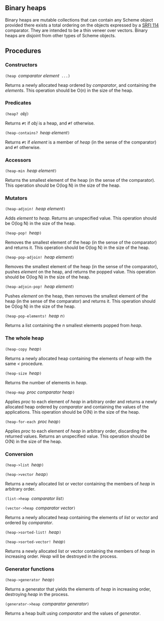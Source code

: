 ## Binary heaps

Binary heaps are mutable collections that can contain any Scheme object provided there exists a total ordering on the objects expressed by a [SRFI 114](http://srfi.schemers.org/srfi-114/srfi-114.html) comparator.  They are intended to be a thin veneer over vectors.  Binary heaps are disjoint from other types of Scheme objects.

## Procedures

### Constructors

`(heap `*comparator* *element*` ...)`

Returns a newly allocated heap ordered by *comparator*, and containing the *elements*.  This operation should be O(n) in the size of the heap.

### Predicates

`(heap? `*obj*`)`

Returns `#t` if *obj* is a heap, and `#f` otherwise.

`(heap-contains? `*heap* *element*`)`

Returns `#t` if *element* is a member of *heap* (in the sense of the comparator) and `#f` otherwise.

### Accessors

`(heap-min `*heap* *element*`)`

Returns the smallest element of the heap (in the sense of the comparator).  This operation should be O(log N) in the size of the heap.

### Mutators

`(heap-adjoin! `*heap* *element*`)`

Adds *element* to *heap*.  Returns an unspecified value.  This operation should be O(log N) in the size of the heap.

`(heap-pop! `*heap*`)`

Removes the smallest element of the heap (in the sense of the comparator) and returns it.  This operation should be O(log N) in the size of the heap.

`(heap-pop-adjoin! `*heap* *element*`)`

Removes the smallest element of the heap (in the sense of the comparator), pushes *element* on the heap, and returns the popped value.  This operation should be O(log N) in the size of the heap.

`(heap-adjoin-pop! `*heap* *element*`)`

Pushes *element* on the heap, then removes the smallest element of the heap (in the sense of the comparator) and returns it.  This operation should be O(log N) in the size of the heap.

`(heap-pop-elements! `*heap n*`)`

Returns a list containing the *n* smallest elements popped from *heap*.

### The whole heap

`(heap-copy `*heap*`)`

Returns a newly allocated heap containing the elements of *heap* with the same *<* procedure.

`(heap-size `*heap*`)`

Returns the number of elements in *heap*.

`(heap-map `*proc* *comparator* *heap*`)`

Applies *proc* to each element of *heap* in arbitrary order and returns a newly allocated heap ordered by *comparator* and containing the values of the applications.  This operation should be O(N) in the size of the heap.

`(heap-for-each `*proc* *heap*`)`

Applies *proc* to each element of *heap* in arbitrary order, discarding the returned values.  Returns an unspecified value.  This operation should be O(N) in the size of the heap.

### Conversion

`(heap->list `*heap*`)`

`(heap->vector `*heap*`)`

Returns a newly allocated list or vector containing the members of *heap* in arbitrary order.

`(list->heap `*comparator* *list*`)`

`(vector->heap `*comparator* *vector*`)`

Returns a newly allocated heap containing the elements of *list* or *vector* and ordered by *comparator*.

`(heap->sorted-list! `*heap*`)`

`(heap->sorted-vector! `*heap*`)`

Returns a newly allocated list or vector containing the members of *heap* in increasing order.  *Heap* will be destroyed in the process.

### Generator functions

`(heap->generator `*heap*`)`

Returns a generator that yields the elements of *heap* in increasing order, destroying *heap* in the process.

`(generator->heap `*comparator generator*`)`

Returns a heap built using *comparator* and the values of *generator*.


